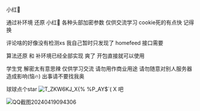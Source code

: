 小红🍠

通过补环境 还原 小红🍠 各种头部加密参数 仅供交流学习
cookie死的有点快 记得换

评论啥的好像没有检测xs 我自己暂时只发现了 homefeed 接口需要


算法还原 和 补环境已经全部实现 爽了 开包直接就可以使用



学生党 解密太有意思辣 仅供学习交流 请勿用作商业用途 请勿随意对别人服务器造成影响(恼🔥) 出事请不要找我奥

球球点个star ![T_ZKW6KJ_X{% %P_AY$`( X](https://github.com/G-catmint/xiaohongshu/assets/114072401/7e0ebd14-8074-429c-84cf-91d128823b4e) 吧



![QQ截图20240419094306](https://github.com/G-catmint/xiaohongshu/assets/114072401/ed09c85d-d159-4196-b882-5fd95e573c88)


